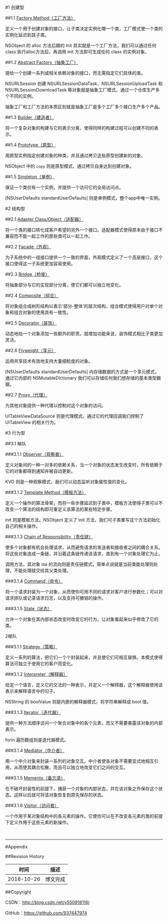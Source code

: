#1 创建型

##1.1 [Factory Method（工厂方法）](https://github.com/937447974/Blog/blob/master/架构设计/23设计模式之工厂方法(FactoryMethod).md)

定义一个用于创建对象的接口，让子类决定实例化哪一个类，工厂模式使一个类的实例化延迟到其子类。

NSObject 的 alloc 方法后跟的 init 其实就是一个工厂方法，我们可以通过任何 class 执行alloc方法后，再调用 init 方法即可生成任何 class 的实例对象。

##1.2 [Abstract Factory（抽象工厂）](https://github.com/937447974/Blog/blob/master/架构设计/23设计模式之抽象工厂(Abstract%20Factory).md)

提给一个创建一系列或相关依赖对象的接口，而无需指定它们具体的类。

NSURLSession 创建 NSURLSessionDataTask、NSURLSessionUploadTask 和 NSURLSessionDownloadTask 等对象就是抽象工厂模式。通过一个仓库生产多个不同的实例。

抽象工厂和工厂方法的本质区别就是抽象工厂是多个工厂多个接口生产多个产品。

##1.3 [Builder（建造者）](https://github.com/937447974/Blog/blob/master/架构设计/23设计模式之建造者模式(Builder).md)

将一个复杂对象的构建与它的表示分离，使得同样的构建过程可以创建不同的表示。

##1.4 [Prototype（原型）](https://github.com/937447974/Blog/blob/master/架构设计/23设计模式之原型模式(Prototype).md)

用原型实例指定创建对象的种类，并且通过拷贝这些原型创建新的对象。

NSObject 中的 `copy` 则是原型模式，通过拷贝自身达到创建对象。

##1.5 [Singleton（单例）](https://github.com/937447974/Blog/blob/master/架构设计/23设计模式之单例模式(Singleton).md)

保证一个类仅有一个实例，并提供一个访问它的全局访问点。

[NSUserDefaults standardUserDefaults] 则是单例模式，整个app中唯一实例。

#2 结构型

##2.1 [Adapter Class/Object（适配器）](https://github.com/937447974/Blog/blob/master/架构设计/23设计模式之适配器(Adapter).md)

将一个类的接口转化成客户希望的另外一个接口。适配器模式使得原本由于接口不兼容而不能一起工作的那些类可以一起工作。

##2.2 [Facade（外观）](https://github.com/937447974/Blog/blob/master/架构设计/23设计模式之外观模式(Facade).md) 

为子系统中的一组接口提供一个一致的界面，外观模式定义了一个高层接口，这个接口使得这一子系统更加容易使用。

##2.3 [Bridge（桥接）](https://github.com/937447974/Blog/blob/master/架构设计/23设计模式之桥接模式(Bridge).md)

将抽象部分与它的实现部分分离，使它们都可以独立地变化。

##2.4 [Composite（组合）](https://github.com/937447974/Blog/blob/master/架构设计/23设计模式之组合模式(Composite).md)

将对象组合成树形结构以表示‘部分-整体’的层次结构，组合模式使得用户对单个对象和组合对象的使用具有一致性。

##2.5 [Decorator（装饰）](https://github.com/937447974/Blog/blob/master/架构设计/23设计模式之装饰模式(Decorator).md)

动态地给一个对象添加一些额外的职责。就增加功能来说，装饰模式相比子类更加灵活。

##2.6 [Flyweight（享元）](https://github.com/937447974/Blog/blob/master/架构设计/23设计模式之享元模式(Flyweight).md)

运用共享技术有效地支持大量细粒度的对象。

[NSUserDefaults standardUserDefaults] 内存储数据的方式是一个享元模式，通过它内部的 NSMutableDictionary 我们可以存储任何我们想存储的基本类型数据。

##2.7 [Proxy（代理）](https://github.com/937447974/Blog/blob/master/架构设计/23设计模式之代理模式(Proxy).md)

为其他对象提供一种代理以控制对这个对象的访问。

UITableViewDataSource 则是代理模式，通过它的代理回调我们控制了 UITableView 的相关行为。

#3 行为型

##3.1 梯队

###3.1.1 [Observer（观察者）](https://github.com/937447974/Blog/blob/master/架构设计/23设计模式之观察者模式(Observer).md) 

定义对象间的一种一对多的依赖关系，当一个对象的状态发生改变时，所有依赖于它的对象都得到通知并被自动更新。

KVO 则是一种观察模式，我们可以动态监听对象属性值的变化。

###3.1.2 [Template Method（模板方法）](https://github.com/937447974/Blog/blob/master/架构设计/23设计模式之模板方法(TemplateMethod).md)

定义一个操作的算法骨架，而将一些步骤延迟到子类中，模板方法使得子类可以不改变一个算法的结构即可重定义该算法的某些特定步骤。

init 则是模板方法。NSObject 定义了 init 方法，我们可子类重写这个方法初始化自己的相关操作。

###3.1.3 [Chain of Responsibility（责任链）](https://github.com/937447974/Blog/blob/master/架构设计/23设计模式之责任链模式(COR).md)

使多个对象都有机会处理请求，从而避免请求的发送者和接收者之间的耦合关系。将这些对象连成一条链，并沿着这条链传递该请求，直到有一个对象处理它为止。

调用方法，其对象 isa 的流向则是责任链模式，简单点说就是当前类能处理则处理，不能处理就交给其父类处理。

###3.1.4 [Command（命令）](https://github.com/937447974/Blog/blob/master/架构设计/23设计模式之命令模式(Command).md)

将一个请求封装为一个对象，从而使你可用不同的请求对客户进行参数化；可以对请求排队或记录请求日志，以及支持可撤销的操作。

###3.1.5 [State（状态）](https://github.com/937447974/Blog/blob/master/架构设计/23设计模式之状态模式(State).md)

允许一个对象在其内部状态改变时改变它的行为，让对象看起来似乎修改了它的类。

2梯队

###3.1.1 [Strategy（策略）](https://github.com/937447974/Blog/blob/master/架构设计/23设计模式之策略模式(Strategy).md)

定义一系列的算法，把它们一个个封装起来，并且使它们可相互替换。本模式使得算法可独立于使用它的客户而变化。

###3.1.2 [Interpreter（解释器）](https://github.com/937447974/Blog/blob/master/架构设计/23设计模式之解释器模式(Interpreter).md)

给定一个语言，定义它的文法的一种表示，并定义一个解释器，这个解释器使用该表示来解释语言中的句子。

NSString 的 boolValue 则是内嵌的解释器模式，将字符串解释成 bool 值。

###3.1.3 [Iterator（迭代器）](https://github.com/937447974/Blog/blob/master/架构设计/23设计模式之迭代器模式(Iterator).md)

提供一种方法顺序访问一个聚合对象中的各个元素，而又不需要暴露该对象的内部表示。

forin 遍历数组则是迭代器模式。

###3.1.4 [Mediator（中介者）](https://github.com/937447974/Blog/blob/master/架构设计/23设计模式之中介者模式(Mediator).md)

用一个中介对象来封装一系列的对象交互。中介者使各对象不需要显式地相互引用，从而使其耦合松散，而且可以独立地改变它们之间的交互。

###3.1.5 [Memento（备忘录）](https://github.com/937447974/Blog/blob/master/架构设计/23设计模式之备忘录模式(Memento).md)

在不破坏封装性的前提下，捕获一个对象的内部状态，并在该对象之外保存这个状态。这样以后就可将该对象恢复到原先保存的状态。

###3.1.6 [Visitor（访问者）](https://github.com/937447974/Blog/blob/master/架构设计/23设计模式之工厂方法(FactoryMethod).md)

一个作用于某对象结构中的各元素的操作。它使你可以在不改变各元素的类的前提下定义作用于这些元素的新操作。

&#160;

----------

#Appendix

##Revision History

| 时间 | 描述 |
| ---- | ---- |
| 2016-10-26 | 博文完成 |

##Copyright

CSDN：http://blog.csdn.net/y550918116j

GitHub：https://github.com/937447974